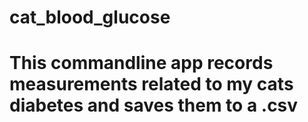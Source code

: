 # cat_blood_glucose
# 
# This commandline app records measurements related to my cats diabetes and saves them to a .csv
